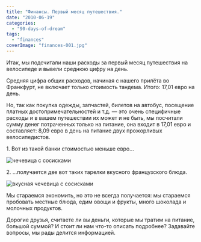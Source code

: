 ```yaml
---
title: "Финансы. Первый месяц путешествия."
date: "2010-06-19"
categories: 
  - "90-days-of-dream"
tags: 
  - "finances"
coverImage: "finances-001.jpg"
---
```


Итак, мы подсчитали наши расходы за первый месяц путешествия на велосипеде и вывели среднюю цифру на день.

Средняя цифра общих расходов, начиная с нашего прилёта во Франкфурт, не включает только стоимость тандема. Итого: 17,01 евро на день.

Но, так как покупка одежды, запчастей, билетов на автобус, посещение платных достопримечательностей и т.д. — это очень специфичные расходы и в вашем путешествии их может и не быть, мы посчитали сумму денег потраченных только на питание, она входит в 17,01 евро и составляет: 8,09 евро в день на питание двух прожорливых велосипедистов.

1\. Вот из такой банки стоимостью меньше евро...

![чечевица с сосисками](finances-002.jpg "Чечевица с сосисками")

2\. ...получается две вот таких тарелки вкусного французского блюда.

![вкусная чечевица с сосисками](finances-001.jpg "чечевица и сосиски")

Мы стараемся экономить, но это не всегда получается: мы стараемся пробовать местные блюда, едим овощи и фрукты, много шоколада и молочных продуктов.

Дорогие друзья, считаете ли вы деньги, которые мы тратим на питание, большой суммой? И стоит ли нам что-то описать подробнее? Задавайте вопросы, мы рады делится информацией.
